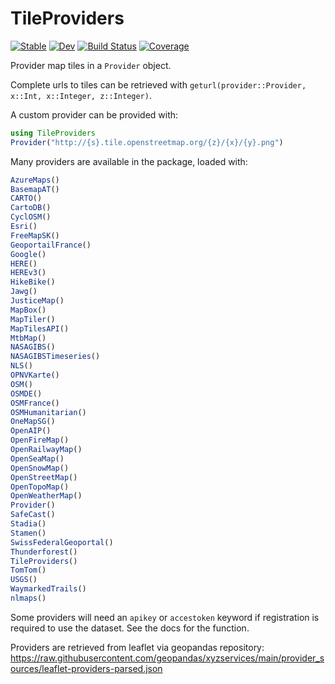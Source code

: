# TileProviders

[![Stable](https://img.shields.io/badge/docs-stable-blue.svg)](https://rafaqz.github.io/TileProviders.jl/stable/)
[![Dev](https://img.shields.io/badge/docs-dev-blue.svg)](https://rafaqz.github.io/TileProviders.jl/dev/)
[![Build Status](https://github.com/rafaqz/TileProviders.jl/actions/workflows/CI.yml/badge.svg?branch=main)](https://github.com/rafaqz/TileProviders.jl/actions/workflows/CI.yml?query=branch%3Amain)
[![Coverage](https://codecov.io/gh/rafaqz/TileProviders.jl/branch/main/graph/badge.svg)](https://codecov.io/gh/rafaqz/TileProviders.jl)

Provider map tiles in a `Provider` object.

Complete urls to tiles can be retrieved with `geturl(provider::Provider, x::Int, x::Integer, z::Integer)`.


A custom provider can be provided with:

```julia
using TileProviders
Provider("http://{s}.tile.openstreetmap.org/{z}/{x}/{y}.png")
```

Many providers are available in the package, loaded with:

```julia
AzureMaps()
BasemapAT()
CARTO()
CartoDB()
CyclOSM()
Esri()
FreeMapSK()
GeoportailFrance()
Google()
HERE()
HEREv3()
HikeBike()
Jawg()
JusticeMap()
MapBox()
MapTiler()
MapTilesAPI()
MtbMap()
NASAGIBS()
NASAGIBSTimeseries()
NLS()
OPNVKarte()
OSM()
OSMDE()
OSMFrance()
OSMHumanitarian()
OneMapSG()
OpenAIP()
OpenFireMap()
OpenRailwayMap()
OpenSeaMap()
OpenSnowMap()
OpenStreetMap()
OpenTopoMap()
OpenWeatherMap()
Provider()
SafeCast()
Stadia()
Stamen()
SwissFederalGeoportal()
Thunderforest()
TileProviders()
TomTom()
USGS()
WaymarkedTrails()
nlmaps()
```

Some providers will need an `apikey` or `accestoken` keyword if registration
is required to use the dataset. See the docs for the function.

Providers are retrieved from leaflet via geopandas repository:
https://raw.githubusercontent.com/geopandas/xyzservices/main/provider_sources/leaflet-providers-parsed.json
